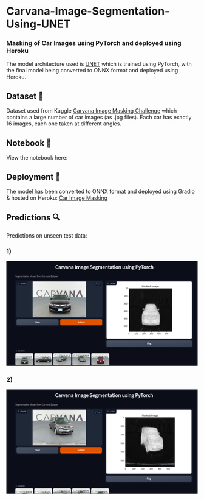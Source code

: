 # Carvana-Image-Segmentation-Using-UNET
### Masking of Car Images using PyTorch and deployed using Heroku
The model architecture used is [UNET](https://arxiv.org/abs/1505.04597v1) which is trained using PyTorch, with the final model being converted to ONNX format and deployed using Heroku.




## Dataset 📂
Dataset used from Kaggle [Carvana Image Masking Challenge](https://www.kaggle.com/c/carvana-image-masking-challenge) which contains a large number of car images (as .jpg files). Each car has exactly 16 images, each one taken at different angles.



## Notebook 📒
View the notebook here: [](https://nbviewer.org/github/rigvedrs/Carvana-Image-Masking-Using-UNET/blob/main/Notebook/unet-image-segmentation.ipynb)



## Deployment 🚀
The model has been converted to ONNX format and deployed using Gradio & hosted on Heroku: [Car Image Masking](https://)



## Predictions 🔍
Predictions on unseen test data:

### 1)
![ss1](/Examples/ss1.png)  

### 2)
![ss2](/Examples/ss2.png)


